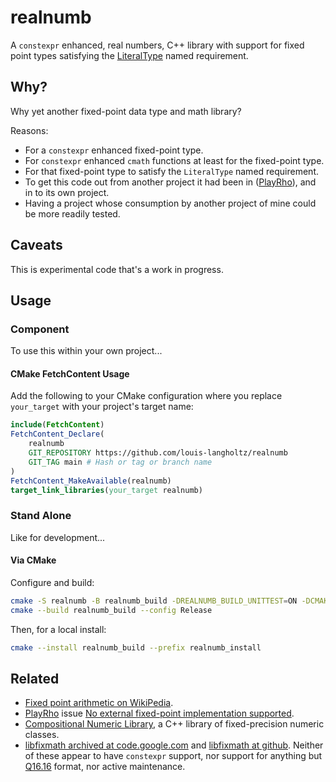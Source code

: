 # realnumb

A `constexpr` enhanced, real numbers, C++ library with support for fixed point types satisfying the [LiteralType](https://en.cppreference.com/w/cpp/named_req/LiteralType) named requirement.

## Why?

Why yet another fixed-point data type and math library?

Reasons:

- For a `constexpr` enhanced fixed-point type.
- For `constexpr` enhanced `cmath` functions at least for the fixed-point type.
- For that fixed-point type to satisfy the `LiteralType` named requirement.
- To get this code out from another project it had been in ([PlayRho](https://github.com/louis-langholtz/PlayRho)), and in to its own project.
- Having a project whose consumption by another project of mine could be more readily tested.

## Caveats

This is experimental code that's a work in progress.

## Usage

### Component

To use this within your own project...

#### CMake FetchContent Usage

Add the following to your CMake configuration where you replace `your_target` with your project's target name:

```cmake
include(FetchContent)
FetchContent_Declare(
    realnumb
    GIT_REPOSITORY https://github.com/louis-langholtz/realnumb
    GIT_TAG main # Hash or tag or branch name
)
FetchContent_MakeAvailable(realnumb)
target_link_libraries(your_target realnumb)
```

### Stand Alone

Like for development...

#### Via CMake

Configure and build:

```sh
cmake -S realnumb -B realnumb_build -DREALNUMB_BUILD_UNITTEST=ON -DCMAKE_EXPORT_COMPILE_COMMANDS=ON -DREALNUMB_INSTALL=ON
cmake --build realnumb_build --config Release
```

Then, for a local install:

```sh
cmake --install realnumb_build --prefix realnumb_install
```

## Related

- [Fixed point arithmetic on WikiPedia](https://en.wikipedia.org/wiki/Fixed-point_arithmetic).
- [PlayRho](https://github.com/louis-langholtz/PlayRho) issue [No external fixed-point implementation supported](https://github.com/louis-langholtz/PlayRho/issues/295).
- [Compositional Numeric Library](https://github.com/johnmcfarlane/cnl), a C++ library of fixed-precision numeric classes.
- [libfixmath archived at code.google.com](https://code.google.com/archive/p/libfixmath/) and [libfixmath at github](https://github.com/PetteriAimonen/libfixmath). Neither of these appear to have `constexpr` support, nor support for anything but [Q16.16](https://en.wikipedia.org/wiki/Q_(number_format)) format, nor active maintenance.
